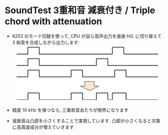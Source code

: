# SoundTest 3重和音 減衰付き / Triple chord with attenuation

* 8253 のモード切替を使って, CPU が自ら音声出力を直接 H/L に切り替えて 3 和音を合成しながら出力します:<br>
![原理](SoundTest.png)

* 精度 10 kHz を保つなら, 三重和音あたりが限界になります
* 減衰音は凸部を小さくすることで実現しています. 凸部が小さくなると次第に高周波成分が増えていきます
